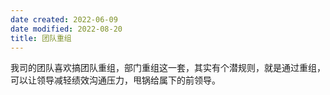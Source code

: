 ```yaml
---
date created: 2022-06-09
date modified: 2022-08-20
title: 团队重组
---
```


我司的团队喜欢搞团队重组，部门重组这一套，其实有个潜规则，就是通过重组，可以让领导减轻绩效沟通压力，甩锅给属下的前领导。
